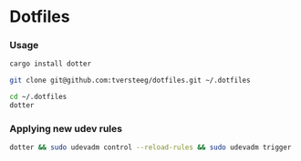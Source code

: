 # Dotfiles

### Usage

```bash
cargo install dotter

git clone git@github.com:tversteeg/dotfiles.git ~/.dotfiles

cd ~/.dotfiles
dotter
```

### Applying new udev rules

```bash
dotter && sudo udevadm control --reload-rules && sudo udevadm trigger
```
